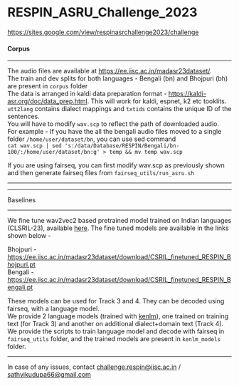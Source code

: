 # RESPIN_ASRU_Challenge_2023
https://sites.google.com/view/respinasrchallenge2023/challenge

<h4>Corpus</h4>

---

The audio files are available at https://ee.iisc.ac.in/madasr23dataset/. <br>
The train and dev splits for both languages - Bengali (bn) and Bhojpuri (bh) are present in ```corpus``` folder <br>
The data is arranged in kaldi data preparation format - https://kaldi-asr.org/doc/data_prep.html. This will work for kaldi, espnet, k2 etc tooklits.  <br>
```utt2lang``` contains dialect mappings and ```txtids``` contains the unique ID of the sentences. <br>
You will have to modify ```wav.scp``` to reflect the path of downloaded audio.  <br>
For example - If you have the all the bengali audio files moved to a single folder ```/home/user/dataset/bn```, you can use sed command <br>
```cat wav.scp | sed 's:/data/Database/RESPIN/Bengali/bn-100/:/home/user/dataset/bn:g' > temp && mv temp wav.scp```

If you are using fairseq, you can first modify wav.scp as previously shown and then generate fairseq files from ```fairseq_utils/run_asru.sh``` <br>

---

<hr>Baselines</h4>

---
We fine tune wav2vec2 based pretrained model trained on Indian languages (CLSRIL-23), available <a href="https://github.com/Open-Speech-EkStep/vakyansh-models">here</a>.
The fine tuned models are available in the links shown below -

Bhojpuri - https://ee.iisc.ac.in/madasr23dataset/download/CSRIL_finetuned_RESPIN_Bhojpuri.pt <br>
Bengali - https://ee.iisc.ac.in/madasr23dataset/download/CSRIL_finetuned_RESPIN_Bengali.pt <br>

These models can be used for Track 3 and 4. They can be decoded using fairseq, with a language model. <br>
We provide 2 language models (trained with <a href="https://github.com/kpu/kenlm">kenlm</a>), one trained on training text (for Track 3) and another on additional dialect+domain text (Track 4). <br> 
We provide the scripts to train language model and decode with fairseq in ```fairseq_utils``` folder, and the trained models are present in ```kenlm_models ``` folder.

---
In case of any issues, contact challenge.respin@iisc.ac.in / sathvikudupa66@gmail.com
